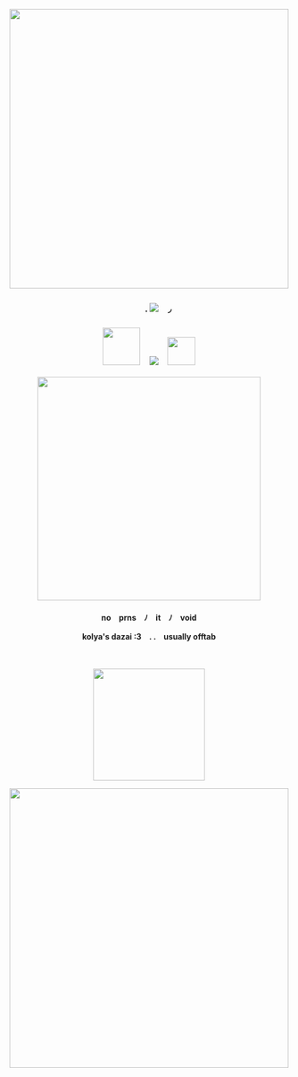 <p align="center"> <img src="https://64.media.tumblr.com/ea2523c401e71f693e4e95c78e69ae9e/321e7a9f1b73fb1e-28/s2048x3072/fafb765ad6fe7fc1854abc96f15142c26e5b9c63.pnj" width="500">
<h3 align="center">　　. <img src="https://vermillion.drr.ac/assets/images/gallery01/bed0f037.gif?v=7ca7602c">　◞　
<h3 align="center"> <img src="https://files.catbox.moe/esvmdn.png" width="67">　<img src="https://cdn.discordapp.com/attachments/985570867268431892/1039962548746850324/f628d6f9.gif">　<img src="https://files.catbox.moe/eldeam.png" width="50"> </h3>
<p align="center"> <img src="https://files.catbox.moe/xk3xsb.webp" width="400">
<h4 align="center"> no　prns　ﾉ　it　ﾉ　void　
<p align="center"> kolya's dazai :3　. .　usually offtab
<p align="center">　
<p align="center"> <img src="https://64.media.tumblr.com/ba78c15fc73aa64aa8a2301e5ba88045/8879ae4ec4586764-a5/s640x960/a7bb65985215cf5348165c6825391bf746856642.gifv" width="200">
<p align="center"> <img src="https://64.media.tumblr.com/27e686ca1c2ab2352a0c4c51848e5415/321e7a9f1b73fb1e-0e/s2048x3072/27a6180db6edcaf8785a0f56379e8f643edad28a.pnj" width="500">
